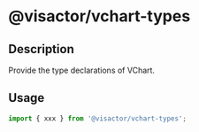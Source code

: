 # @visactor/vchart-types

## Description

Provide the type declarations of VChart.

## Usage

```typescript
import { xxx } from '@visactor/vchart-types';
```
